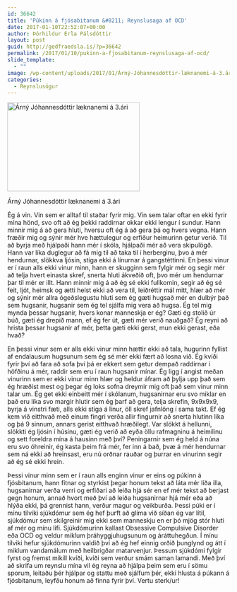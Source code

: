 ```yaml
---
id: 36642
title: 'Púkinn á fjósabitanum &#8211; Reynslusaga af OCD'
date: 2017-01-10T22:52:07+00:00
author: Þórhildur Erla Pálsdóttir
layout: post
guid: http://gedfraedsla.is/?p=36642
permalink: /2017/01/10/pukinn-a-fjosabitanum-reynslusaga-af-ocd/
slide_template:
  - ""
image: /wp-content/uploads/2017/01/Árný-Jóhannesdóttir-læknanemi-á-3.ári.jpg
categories:
  - Reynslusögur
---
```

<div id="attachment_36644" style="width: 310px" class="wp-caption alignright">
  <img class="size-medium wp-image-36644" src="http://gedfraedsla.is/wp-content/uploads/2017/01/Árný-Jóhannesdóttir-læknanemi-á-3.ári-300x201.jpg" alt="Árný Jóhannesdóttir læknanemi á 3.ári" width="300" height="201" srcset="http://gedfraedsla.is/wp-content/uploads/2017/01/Árný-Jóhannesdóttir-læknanemi-á-3.ári-300x201.jpg 300w, http://gedfraedsla.is/wp-content/uploads/2017/01/Árný-Jóhannesdóttir-læknanemi-á-3.ári-768x514.jpg 768w, http://gedfraedsla.is/wp-content/uploads/2017/01/Árný-Jóhannesdóttir-læknanemi-á-3.ári-1024x685.jpg 1024w, http://gedfraedsla.is/wp-content/uploads/2017/01/Árný-Jóhannesdóttir-læknanemi-á-3.ári-800x535.jpg 800w, http://gedfraedsla.is/wp-content/uploads/2017/01/Árný-Jóhannesdóttir-læknanemi-á-3.ári.jpg 1084w" sizes="(max-width: 300px) 100vw, 300px" />
  
  <p class="wp-caption-text">
    Árný Jóhannesdóttir læknanemi á 3.ári
  </p>
</div>

Ég á vin. Vin sem er alltaf til staðar fyrir mig. Vin sem talar oftar en ekki fyrir mína hönd, svo oft að ég þekki raddirnar okkar ekki lengur í sundur. Hann minnir mig á að gera hluti, hversu oft ég á að gera þá og hvers vegna. Hann fræðir mig og sýnir mér hve hættulegur og erfiður heimurinn getur verið. Til að byrja með hjálpaði hann mér í skóla, hjálpaði mér að vera skipulögð. Hann var líka duglegur að fá mig til að taka til í herberginu, þvo á mér hendurnar, slökkva ljósin, stíga ekki á línurnar á gangstéttinni. En þessi vinur er í raun alls ekki vinur minn, hann er skugginn sem fylgir mér og segir mér að telja hvert einasta skref, snerta hluti ákveðið oft, þvo mér um hendurnar þar til mér er illt. Hann minnir mig á að ég sé ekki fullkomin, segir að ég sé feit, ljót, heimsk og ætti helst ekki að vera til, leiðréttir mál mitt, hlær að mér og sýnir mér allra ógeðslegustu hluti sem ég gæti hugsað mér en dulbýr það sem hugsanir, hugsanir sem ég tel sjálfa mig vera að hugsa. Ég tel mig mynda þessar hugsanir, hvers konar manneskja er ég? Gæti ég stolið úr búð, gæti ég drepið mann, ef ég fer út, gæti mér verið nauðgað? Ég reyni að hrista þessar hugsanir af mér, þetta gæti ekki gerst, mun ekki gerast, eða hvað?

En þessi vinur sem er alls ekki vinur minn hættir ekki að tala, hugurinn fyllist af endalausum hugsunum sem ég sé mér ekki fært að losna við. Ég kvíði fyrir því að fara að sofa því þá er ekkert sem getur dempað raddirnar í höfðinu á mér, raddir sem eru í raun hugsanir mínar. Ég ligg í angist meðan vinurinn sem er ekki vinur minn hlær og heldur áfram að þylja upp það sem ég hræðist mest og þegar ég loks sofna dreymir mig oft það sem vinur minn talar um. Ég get ekki einbeitt mér í skólanum, hugsanirnar eru svo miklar en það eru líka svo margir hlutir sem ég þarf að gera, telja skrefin, 9x9x9x9, byrja á vinstri fæti, alls ekki stíga á línur, öll skref jafnlöng í sama takt. Ef ég kem við eitthvað með einum fingri verða allir fingurnir að snerta hlutinn líka og þá 9 sinnum, annars gerist eitthvað hræðilegt. Var slökkt á hellunni, slökkti ég ljósin í húsinu, gæti ég verið að eyða öllu rafmagninu á heimilinu og sett foreldra mína á hausinn með því? Peningarnir sem ég held á núna eru svo óhreinir, ég kasta þeim frá mér, fer inn á bað, þvæ á mér hendurnar sem ná ekki að hreinsast, eru nú orðnar rauðar og þurrar en vinurinn segir að ég sé ekki hrein.

Þessi vinur minn sem er í raun alls enginn vinur er eins og púkinn á fjósbitanum, hann fitnar og styrkist þegar honum tekst að láta mér líða illa, hugsanirnar verða verri og erfiðari að leiða hjá sér en ef mér tekst að berjast gegn honum, annað hvort með því að leiða hugsanirnar hjá mér eða að hlýða ekki, þá grennist hann, verður magur og veikburða. Þessi púki er í mínu tilviki sjúkdómur sem ég hef þurft að glíma við síðan ég var lítil, sjúkdómur sem skilgreinir mig ekki sem manneskju en er þó mjög stór hluti af mér og mínu lífi. Sjúkdómurinn kallast Obsessive Compulsive Disorder eða OCD og veldur miklum þráhyggjuhugsunum og áráttuhegðun. Í mínu tilviki hefur sjúkdómurinn valdið því að ég hef einnig orðið þunglynd og átt í miklum vandamálum með heilbrigðar matarvenjur. Þessum sjúkdómi fylgir fyrst og fremst mikill kvíði, kvíði sem verður smám saman lamandi. Með því að skrifa um reynslu mína vil ég reyna að hjálpa þeim sem eru í sömu sporum, leitaðu þér hjálpar og stattu með sjálfum þér, ekki hlusta á púkann á fjósbitanum, leyfðu honum að finna fyrir því. Vertu sterk/ur!
